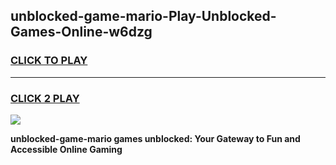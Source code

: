
## unblocked-game-mario-Play-Unblocked-Games-Online-w6dzg
<h3>
<a href="https://premium76.site?title=unblocked-game-mario&ref=25A">CLICK TO PLAY</a></h3>
<hr>

<h3>
<a href="https://premium76.site?title=unblocked-game-mario&ref=25A">CLICK 2 PLAY</a>
  
</h3>

<a href="https://premium76.site?title=unblocked-game-mario&ref=25A"><img src="https://clearcache.store/games.png"></a>


**unblocked-game-mario games unblocked: Your Gateway to Fun and Accessible Online Gaming**
